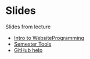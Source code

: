 # Slides
Slides from lecture

* [Intro to WebsiteProgramming](https://docs.google.com/presentation/d/1wpG7ehx-Gk4RSa8k6wAP8g_061hvkhlrhu8TsBPpa3E/edit?usp=sharing)
* [Semester Tools](https://docs.google.com/presentation/d/15XiLY0wjiL7POjWAMtOcPfwo-YKf5IYBqngCaPTtr4c/edit?usp=sharing)
* [GitHub help](https://docs.google.com/presentation/d/1LnK0eIK7REXBIojhiBoxnsYaISnu04PaGSLcPo1-2qE/edit?usp=sharing)

